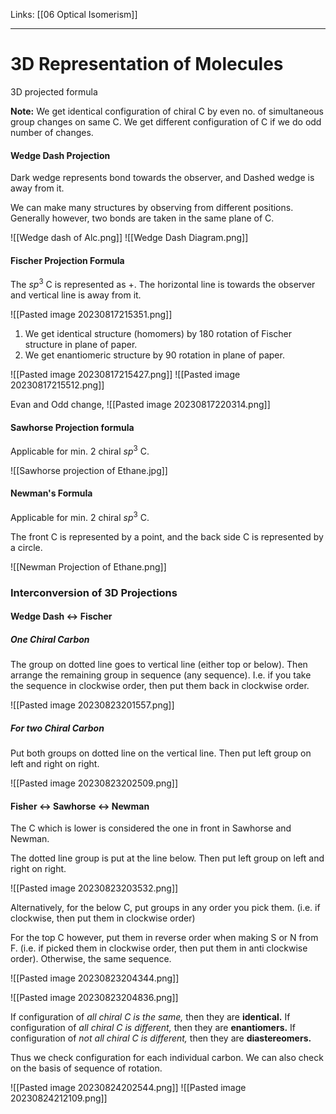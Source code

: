 Links: [[06 Optical Isomerism]]
___
# 3D Representation of Molecules 
3D projected formula 

**Note:** We get identical configuration of chiral C by even no. of simultaneous group changes on same C. We get different configuration of C if we do odd number of changes.

#### Wedge Dash Projection
Dark wedge represents bond towards the observer, and Dashed wedge is away from it. 

We can make many structures by observing from different positions. Generally however, two bonds are taken in the same plane of C.

![[Wedge dash of Alc.png]]
![[Wedge Dash Diagram.png]]

#### Fischer Projection Formula 
The $sp^{3}$ C is represented as +. The horizontal line is towards the observer and vertical line is away from it. 


![[Pasted image 20230817215351.png]]

1. We get identical structure (homomers) by 180 rotation of Fischer structure in plane of paper. 
2. We get enantiomeric structure by 90 rotation in plane of paper. 

![[Pasted image 20230817215427.png]]
![[Pasted image 20230817215512.png]]

Evan and Odd change,
![[Pasted image 20230817220314.png]]

#### Sawhorse Projection formula 
Applicable for min. 2 chiral $sp^{3}$ C. 

![[Sawhorse projection of Ethane.jpg]]

#### Newman's Formula
Applicable for min. 2 chiral $sp^{3}$ C. 

The front C is represented by a point, and the back side C is represented by a circle. 

![[Newman Projection of Ethane.png]]

### Interconversion of 3D Projections 
#### Wedge Dash <-> Fischer 
##### One Chiral Carbon
The group on dotted line goes to vertical line (either top or below). 
Then arrange the remaining group in sequence (any sequence).
I.e. if you take the sequence in clockwise order, then put them back in clockwise order. 

![[Pasted image 20230823201557.png]]

##### For two Chiral Carbon 
Put both groups on dotted line on the vertical line. 
Then put left group on left and right on right. 

![[Pasted image 20230823202509.png]]

#### Fisher <-> Sawhorse <-> Newman 
The C which is lower is considered the one in front in Sawhorse and Newman.

The dotted line group is put at the line below. 
Then put left group on left and right on right.

![[Pasted image 20230823203532.png]]

Alternatively, for the below C, put groups in any order you pick them. (i.e. if clockwise, then put them in clockwise order)

For the top C however, put them in reverse order when making S or N from F. (i.e. if picked them in clockwise order, then put them in anti clockwise order). Otherwise, the same sequence.

![[Pasted image 20230823204344.png]]

![[Pasted image 20230823204836.png]]

If configuration of *all chiral C is the same,* then they are **identical.** 
If configuration of *all chiral C is different,* then they are **enantiomers.** 
If configuration of *not all chiral C is different,* then they are **diastereomers.**

Thus we check configuration for each individual carbon.
We can also check on the basis of sequence of rotation.

![[Pasted image 20230824202544.png]]
![[Pasted image 20230824212109.png]]